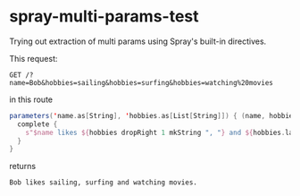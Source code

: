 spray-multi-params-test
=======================

Trying out extraction of multi params using Spray's built-in directives.

This request:

```
GET /?name=Bob&hobbies=sailing&hobbies=surfing&hobbies=watching%20movies
```

in this route

```scala
parameters('name.as[String], 'hobbies.as[List[String]]) { (name, hobbies) =>
  complete {
    s"$name likes ${hobbies dropRight 1 mkString ", "} and ${hobbies.last}."
  }
}
```

returns

```
Bob likes sailing, surfing and watching movies.
```
